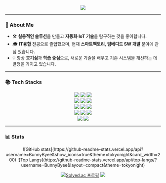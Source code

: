 <div align="center">
<img src="https://capsule-render.vercel.app/api?type=venom&color=auto&height=208&section=header&text=Welcome,%20My%20Github!&fontSize=80"/>
</div>

---

### 🚀 About Me
- 🛠️ **실용적인 솔루션**을 만들고 **자동화·IoT 기술**을 탐구하는 것을 좋아합니다.
- 🎓 **IT융합** 전공으로 졸업했으며, 현재 **스마트팩토리, 임베디드 SW 개발** 분야에 관심 있습니다.
- 💡 항상 **호기심**과 **학습 중심**으로, 새로운 기술을 배우고 기존 시스템을 개선하는 데 열정을 가지고 있습니다.

---

### 📚 Tech Stacks

<div align="center">
<img src="https://img.shields.io/badge/C-A8B9CC?style=for-the-badge&logo=C&logoColor=white"/> 
<img src="https://img.shields.io/badge/C++-00599C?style=for-the-badge&logo=c%2B%2B&logoColor=white"/>
<img src="https://img.shields.io/badge/Python-3776AB?style=for-the-badge&logo=python&logoColor=white"/>
<br>
<img src="https://img.shields.io/badge/pytorch-%23EE4C2C.svg?&style=for-the-badge&logo=pytorch&logoColor=white" />
<img src="https://img.shields.io/badge/jupyter-%23F37626.svg?&style=for-the-badge&logo=jupyter&logoColor=white" />
<img src="https://img.shields.io/badge/opencv-%235C3EE8.svg?&style=for-the-badge&logo=opencv&logoColor=white" />
<br>
<img src="https://img.shields.io/badge/django-%23092E20.svg?&style=for-the-badge&logo=django&logoColor=white" />
<img src="https://img.shields.io/badge/react-%2361DAFB.svg?&style=for-the-badge&logo=react&logoColor=black" />
<img src="https://img.shields.io/badge/mysql-%234479A1.svg?&style=for-the-badge&logo=mysql&logoColor=white" />
<br>
<img src="https://img.shields.io/badge/Git-F05032?style=for-the-badge&logo=git&logoColor=white" />
<img src="https://img.shields.io/badge/GitHub-181717?style=for-the-badge&logo=github&logoColor=white" />
<img src="https://img.shields.io/badge/slack-%234A154B.svg?&style=for-the-badge&logo=slack&logoColor=white" />
<br>
<img src="https://img.shields.io/badge/Discord-5865F2?style=for-the-badge&logo=discord&logoColor=white"/>
<img src="https://img.shields.io/badge/Notion-000000?style=for-the-badge&logo=notion&logoColor=white"/>
</div>

---

### 📊 Stats
<div align="center">
![GitHub stats](https://github-readme-stats.vercel.app/api?username=BunnyByee&show_icons=true&theme=tokyonight&card_width=200)
![Top Langs](https://github-readme-stats.vercel.app/api/top-langs/?username=BunnyByee&layout=compact&theme=tokyonight)

[![Solved.ac
프로필](http://mazassumnida.wtf/api/generate_badge?boj=bunnybyee)](https://solved.ac/bunnybyee)
<img src="http://mazandi.herokuapp.com/api?handle=bunnybyee&theme=cold"/>
</div>
